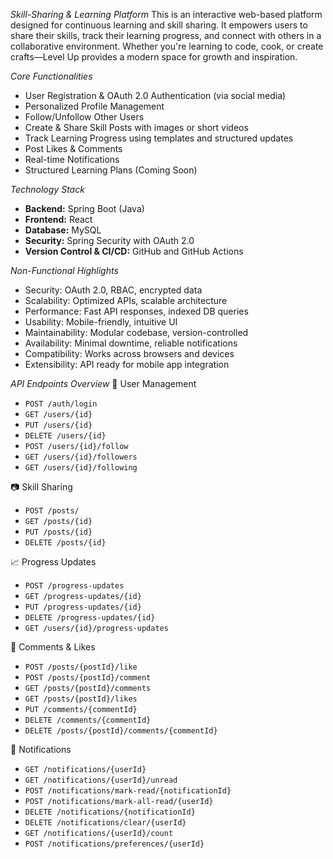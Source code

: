 *Skill-Sharing & Learning Platform*
This is an interactive web-based platform designed for continuous learning and skill sharing. It empowers users to share their skills, track their learning progress, and connect with others in a collaborative environment. Whether you're learning to code, cook, or create crafts—Level Up provides a modern space for growth and inspiration.

*Core Functionalities*
- User Registration & OAuth 2.0 Authentication (via social media)
- Personalized Profile Management
- Follow/Unfollow Other Users
- Create & Share Skill Posts with images or short videos
- Track Learning Progress using templates and structured updates
- Post Likes & Comments
- Real-time Notifications
- Structured Learning Plans (Coming Soon)

*Technology Stack*
- **Backend:** Spring Boot (Java)
- **Frontend:** React
- **Database:** MySQL
- **Security:** Spring Security with OAuth 2.0
- **Version Control & CI/CD:** GitHub and GitHub Actions

*Non-Functional Highlights*
- Security: OAuth 2.0, RBAC, encrypted data
- Scalability: Optimized APIs, scalable architecture
- Performance: Fast API responses, indexed DB queries
- Usability: Mobile-friendly, intuitive UI
- Maintainability: Modular codebase, version-controlled
- Availability: Minimal downtime, reliable notifications
- Compatibility: Works across browsers and devices
- Extensibility: API ready for mobile app integration

*API Endpoints Overview*
👤 User Management
- `POST /auth/login`
- `GET /users/{id}`
- `PUT /users/{id}`
- `DELETE /users/{id}`
- `POST /users/{id}/follow`
- `GET /users/{id}/followers`
- `GET /users/{id}/following`

📷 Skill Sharing
- `POST /posts/`
- `GET /posts/{id}`
- `PUT /posts/{id}`
- `DELETE /posts/{id}`

📈 Progress Updates
- `POST /progress-updates`
- `GET /progress-updates/{id}`
- `PUT /progress-updates/{id}`
- `DELETE /progress-updates/{id}`
- `GET /users/{id}/progress-updates`

💬 Comments & Likes
- `POST /posts/{postId}/like`
- `POST /posts/{postId}/comment`
- `GET /posts/{postId}/comments`
- `GET /posts/{postId}/likes`
- `PUT /comments/{commentId}`
- `DELETE /comments/{commentId}`
- `DELETE /posts/{postId}/comments/{commentId}`

🔔 Notifications
- `GET /notifications/{userId}`
- `GET /notifications/{userId}/unread`
- `POST /notifications/mark-read/{notificationId}`
- `POST /notifications/mark-all-read/{userId}`
- `DELETE /notifications/{notificationId}`
- `DELETE /notifications/clear/{userId}`
- `GET /notifications/{userId}/count`
- `POST /notifications/preferences/{userId}`
